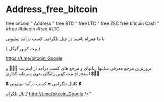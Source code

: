 # Address_free_bitcoin
free bitcoin " Address " free BTC " free LTC " free ZEC free bitcoin Cash " 
#free #bitcoin #free #LTC 

با ما همراه باشید در چنل تلگرامی کسب درآمد میلیونی

 { بیت کوین گوگل }

https://t.me/bitcoin_Google 




بروزترین مرجع معرفی سایتها رباتهای و مرجع های کسب درآمد از اینترنت 📡👨‍💻
و استخراج بیت کوین رایگان  بدون سرمایه گذاری 💲👨‍💻





💲  کانال تلگرامی 🔚 کسب درآمد میلیونی 💲

کانال تلگرام  http://t.me/bitcoin_Google />"
